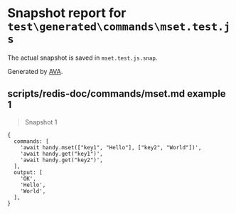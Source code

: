 # Snapshot report for `test\generated\commands\mset.test.js`

The actual snapshot is saved in `mset.test.js.snap`.

Generated by [AVA](https://ava.li).

## scripts/redis-doc/commands/mset.md example 1

> Snapshot 1

    {
      commands: [
        'await handy.mset(["key1", "Hello"], ["key2", "World"])',
        'await handy.get("key1")',
        'await handy.get("key2")',
      ],
      output: [
        'OK',
        'Hello',
        'World',
      ],
    }
